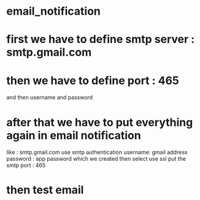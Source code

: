 # email_notification

# first we have to define smtp server : smtp.gmail.com
# then we have to define port : 465
and then username and password

# after that we have to put everything again in email notification 
like : smtp.gmail.com
use smtp authentication
username: gmail address
password : app password which we created
then select use ssl
put the smtp port : 465

# then test email 
